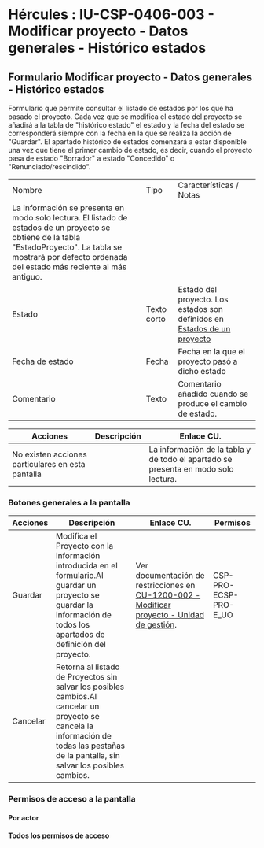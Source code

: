 # Hércules : IU\-CSP\-0406\-003 \- Modificar proyecto \- Datos generales \- Histórico estados



## Formulario Modificar proyecto \- Datos generales \- Histórico estados

Formulario que permite consultar el listado de estados por los que ha pasado el proyecto. Cada vez que se modifica el estado del proyecto se añadirá a la tabla de "histórico estado" el estado y la fecha del estado se corresponderá siempre con la fecha en la que se realiza la acción de "Guardar". El apartado histórico de estados comenzará a estar disponible una vez que tiene el primer cambio de estado, es decir, cuando el proyecto pasa de estado "Borrador" a estado "Concedido" o "Renunciado/rescindido".



|  | | |
| --- | --- | --- |
| Nombre | Tipo | Características / Notas |
| La información se presenta en modo solo lectura. El listado de estados de un proyecto se obtiene de la tabla "EstadoProyecto". La tabla se mostrará por defecto ordenada del estado más reciente al más antiguo. | | |
| Estado | Texto corto | Estado del proyecto. Los estados son definidos en [Estados de un proyecto](https://confluence.um.es/confluence/display/HERCULES/CSP+Proyectos%2C+contratos%2C+becas+y+ayudas#CSPProyectos,contratos,becasyayudas-estados_proyectoEstadosdeunproyecto "https://confluence.um.es/confluence/display/HERCULES/CSP+Proyectos%2C+contratos%2C+becas+y+ayudas#CSPProyectos,contratos,becasyayudas-estados_proyectoEstadosdeunproyecto") |
| Fecha de estado | Fecha | Fecha en la que el proyecto pasó a dicho estado |
| Comentario | Texto | Comentario añadido cuando se produce el cambio de estado. |



| Acciones | Descripción | Enlace CU. |
| --- | --- | --- |
| No existen acciones particulares en esta pantalla |  | La información de la tabla y de todo el apartado se presenta en modo solo lectura. |

### Botones generales a la pantalla



| Acciones | Descripción | Enlace CU. | Permisos |
| --- | --- | --- | --- |
| Guardar | Modifica el Proyecto con la información introducida en el formulario.Al guardar un proyecto se guardar la información de todos los apartados de definición del proyecto. | Ver documentación de restricciones en [CU\-1200\-002 \- Modificar proyecto \- Unidad de gestión](https://confluence.um.es/confluence/pages/viewpage.action?pageId=100764578 "https://confluence.um.es/confluence/pages/viewpage.action?pageId=100764578"). | CSP\-PRO\-ECSP\-PRO\-E\_UO |
| Cancelar | Retorna al listado de Proyectos sin salvar los posibles cambios.Al cancelar un proyecto se cancela la información de todas las pestañas de la pantalla, sin salvar los posibles cambios. |  |  |

### Permisos de acceso a la pantalla

#### Por actor

#### Todos los permisos de acceso




